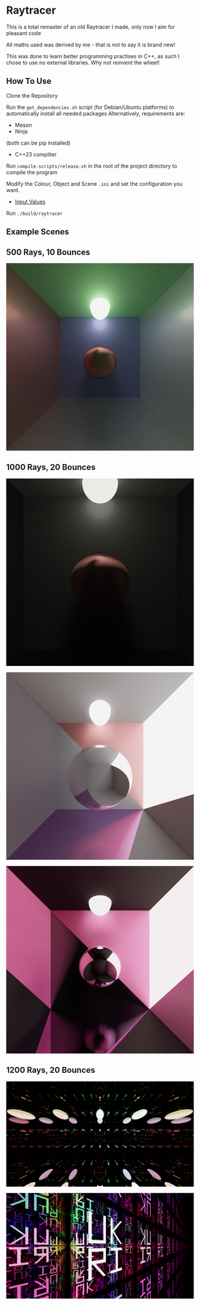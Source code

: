 # Raytracer
This is a total remaster of an old Raytracer I made, only now I aim for pleasant code

All maths used was derived by me - that is not to say it is brand new!

This was done to learn better programming practises in C++, as such I chose to use no external libraries. Why not reinvent the wheel! 

## How To Use 
Clone the Repository

Run the `get_dependencies.sh` script (for Debian/Ubuntu platforms) to automatically install all needed packages
Alternatively, requirements are:
- Meson
- Ninja
  
(both can be pip installed)
- C++23 compilter

Run `compile-scripts/release.sh` in the root of the project directory to compile the program

Modify the Colour, Object and Scene `.ini` and set the configuration you want.

* [Input Values](./instructions/ini_values.md)

Run `./build/raytracer`

## Example Scenes

## 500 Rays, 10 Bounces 

![Example Scene 1](scenes/SimpleColour.png)

## 1000 Rays, 20 Bounces 

![Example Scene 2](scenes/RedSphereDarkRoom.png)

![Example Scene 3](scenes/StunningPink.png)

![Example Scene 4](scenes/DarkPinkRoom.png)

## 1200 Rays, 20 Bounces

![Example Scene 5](scenes/MirrorsAllAround.png)

![Example Scene 6](scenes/UkriInfinite.png)
